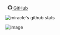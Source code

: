 &nbsp;
[![GitHub](https://raw.githubusercontent.com/whitelok/whitelok/master/imgs/github.png) GitHub](https://github.com/miraclezqc)

![miracle's github stats](https://github-readme-stats.vercel.app/api?username=miraclezqc&show_icons=true&theme=graywhite&hide_title=true)

![image](https://media.giphy.com/media/IHcm76l1rbhlK/giphy.gif)

